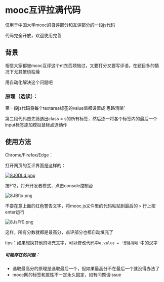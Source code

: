# mooc互评拉满代码

仅用于中国大学mooc的自评部分和互评部分的一段js代码

代码完全开放，欢迎使用完善

## 背景

相信大家都被mooc互评这个nt东西烦恼过，又要打分又要写评语，在题目多的情况下尤其繁琐枯燥

用自动化解决这个问题吧

### 原理（选读）：

第一段js代码将每个textarea标签的value值都设置成‘思路清晰’

第二段代码首先筛选出class = s的所有标签，然后逐一将各个标签内的最后一个input标签施加模拟鼠标点选动作

## 使用方法

Chrome/Firefox/Edge：

打开网页的互评界面是这样的：

[![8J0DLd.png](https://s1.ax1x.com/2020/03/16/8J0DLd.png)](https://imgchr.com/i/8J0DLd)

按F12，打开开发者模式，点击console控制台

![8JBftx.png](https://s1.ax1x.com/2020/03/16/8JBftx.png)

不要在意上面的红色警告文字，将mooc.js文件里的代码粘贴到最后的 `>` 行上按enter运行

![8JsFf0.png](https://s1.ax1x.com/2020/03/16/8JsFf0.png)

这样，所有分数就都是最高分，点评部分也都自动填充了

tips：如果想换其他的填充文字，可以修改代码中`e.value = '思路清晰'`中的汉字

##### 可能存在的问题：

* 选取最高分的原理是选取最后一个，但如果最高分不在最后一个就没得办法了
* mooc网的标签和属性不一定永久固定，如有问题请issue
